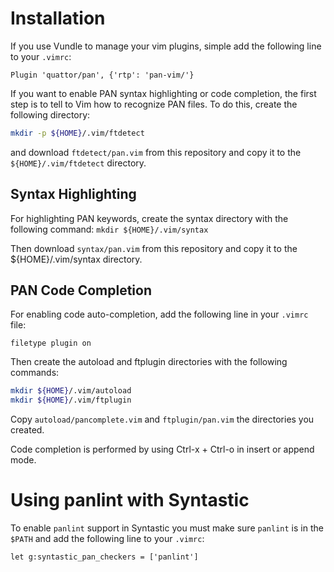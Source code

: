 Installation
============

If you use Vundle to manage your vim plugins, simple add the following line to
your `.vimrc`:
```
Plugin 'quattor/pan', {'rtp': 'pan-vim/'}
```

If you want to enable PAN syntax highlighting or code completion, the first
step is to tell to Vim how to recognize PAN files. To do this, create the
following directory:
```sh
mkdir -p ${HOME}/.vim/ftdetect
```

and download `ftdetect/pan.vim` from this repository
and copy it to the `${HOME}/.vim/ftdetect` directory.

Syntax Highlighting
-------------------

For highlighting PAN keywords, create the syntax directory with the following
command:
`mkdir ${HOME}/.vim/syntax`

Then download `syntax/pan.vim` from this repository
and copy it to the ${HOME}/.vim/syntax directory.

PAN Code Completion
-------------------

For enabling code auto-completion, add the following line in your `.vimrc` file:
```
filetype plugin on
```

Then create the autoload and ftplugin directories with the following commands:
```sh
mkdir ${HOME}/.vim/autoload
mkdir ${HOME}/.vim/ftplugin
```
Copy `autoload/pancomplete.vim` and `ftplugin/pan.vim` the directories you created.

Code completion is performed by using Ctrl-x + Ctrl-o in insert or append mode.

Using panlint with Syntastic 
============================

To enable `panlint` support in Syntastic you must make sure `panlint` is in the `$PATH`
and add the following line to your `.vimrc`:
```
let g:syntastic_pan_checkers = ['panlint']
```
